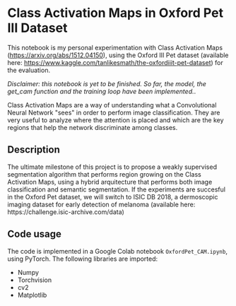 # Class Activation Maps in Oxford Pet III Dataset

This notebook is my personal experimentation with Class Activation Maps (https://arxiv.org/abs/1512.04150), using the Oxford III Pet dataset (available here: https://www.kaggle.com/tanlikesmath/the-oxfordiiit-pet-dataset) for the evaluation.

*Disclaimer: this notebook is yet to be finished. So far, the model, the get_cam function and the training loop have been implemented.*.

Class Activation Maps are a way of understanding what a Convolutional Neural Network "sees" in order to perform image classification.  They are very useful to analyze where the attention is placed and which are the key regions that help the network discriminate among classes. 


<h2>Description</h2>
The ultimate milestone of this project is to propose a weakly supervised segmentation algorithm that performs region growing on the Class Activation Maps, using a hybrid arquitecture that performs both image classification and semantic segmentation. If the experiments are succesful in the Oxford Pet dataset, we will switch to ISIC DB 2018, a dermoscopic imaging dataset for early detection of melanoma (available here: https://challenge.isic-archive.com/data)


<h2>Code usage</h2>
The code is implemented in a Google Colab notebook <code>OxfordPet_CAM.ipynb</code>, using PyTorch. The following libraries are imported:

<ul>
  <li> Numpy </li>
  <li> Torchvision </li>
  <li> cv2 </li>
  <li> Matplotlib </li>
</ul>

